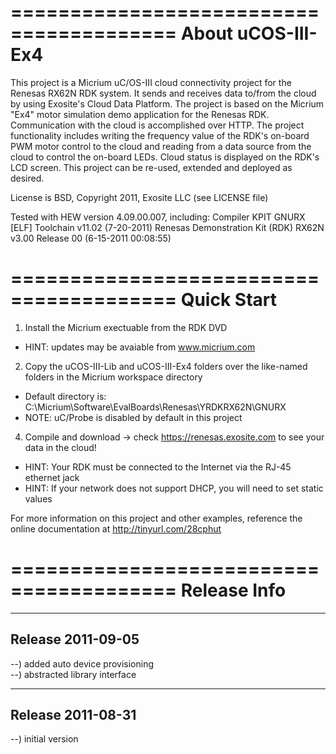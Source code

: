 ========================================
About uCOS-III-Ex4
========================================
This project is a Micrium uC/OS-III cloud connectivity project for the Renesas 
RX62N RDK system.  It sends and receives data to/from the cloud by using 
Exosite's Cloud Data Platform.  The project is based on the Micrium "Ex4"
motor simulation demo application for the Renesas RDK.  Communication with the 
cloud is accomplished over HTTP.  The project functionality includes writing 
the frequency value of the RDK's on-board PWM motor control to the cloud and 
reading from a data source from the cloud to control the on-board LEDs.  Cloud
status is displayed on the RDK's LCD screen.  This project can be re-used, 
extended and deployed as desired.

License is BSD, Copyright 2011, Exosite LLC (see LICENSE file)

Tested with HEW version 4.09.00.007, including:
Compiler KPIT GNURX [ELF] Toolchain v11.02  (7-20-2011)
Renesas Demonstration Kit (RDK) RX62N v3.00 Release 00 (6-15-2011 00:08:55)

========================================
Quick Start
========================================
1) Install the Micrium exectuable from the RDK DVD
* HINT: updates may be avaiable from www.micrium.com

2) Copy the uCOS-III-Lib and uCOS-III-Ex4 folders over the like-named folders
in the Micrium workspace directory
* Default directory is: C:\Micrium\Software\EvalBoards\Renesas\YRDKRX62N\GNURX
* NOTE: uC/Probe is disabled by default in this project

4) Compile and download -> check https://renesas.exosite.com to see your data
in the cloud!
* HINT: Your RDK must be connected to the Internet via the RJ-45 ethernet jack
* HINT: If your network does not support DHCP, you will need to set static 
        values

For more information on this project and other examples, reference the online 
documentation at http://tinyurl.com/28cphut

========================================
Release Info
========================================
----------------------------------------
Release 2011-09-05
----------------------------------------
--) added auto device provisioning<br>
--) abstracted library interface<br>

----------------------------------------
Release 2011-08-31
----------------------------------------
--) initial version<br>
